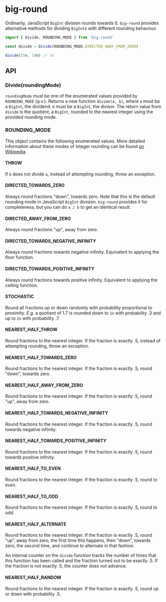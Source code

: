 # big-round

Ordinarily, JavaScript `BigInt` division rounds towards 0. `big-round` provides alternative methods for dividing `BigInt`s with different rounding behaviour.

```js
import { Divide, ROUNDING_MODE } from 'big-round'

const divide = Divide(ROUNDING_MODE.DIRECTED_AWAY_FROM_ZERO)

divide(25n, 10n) // 3n
```

## API

### Divide(roundingMode)

`roundingMode` must be one of the enumerated values provided by `ROUNDING_MODE` (*q.v.*). Returns a new function `divide(a, b)`, where `a` must be a `BigInt`, the dividend. `b` must be a `BigInt`, the divisor. The return value from `divide` is the quotient, a `BigInt`, rounded to the nearest integer using the provided rounding mode.

### ROUNDING_MODE

This object contains the following enumerated values. More detailed information about these modes of integer rounding can be found [on Wikipedia](https://en.wikipedia.org/wiki/Rounding#Rounding_to_integer).

#### THROW

If `b` does not divide `a`, instead of attempting rounding, throw an exception.

#### DIRECTED_TOWARDS_ZERO

Always round fractions "down", towards zero. Note that this is the default rounding mode in JavaScript `BigInt` division. `big-round` provides it for completeness, but you can do `a / b` to get an identical result.

#### DIRECTED_AWAY_FROM_ZERO

Always round fractions "up", away from zero.

#### DIRECTED_TOWARDS_NEGATIVE_INFINITY

Always round fractions towards negative infinity. Equivalent to applying the floor function.

#### DIRECTED_TOWARDS_POSITIVE_INFINITY

Always round fractions towards positive infinity. Equivalent to applying the ceiling function.

#### STOCHASTIC

Round all fractions up or down randomly with probability proportional to proximity. *E.g.* a quotient of 1.7 is rounded down to `1n` with probability .3 and up to `2n` with probability .7.

#### NEAREST_HALF_THROW

Round fractions to the nearest integer. If the fraction is exactly .5, instead of attempting rounding, throw an exception.

#### NEAREST_HALF_TOWARDS_ZERO

Round fractions to the nearest integer. If the fraction is exactly .5, round "down", towards zero.

#### NEAREST_HALF_AWAY_FROM_ZERO

Round fractions to the nearest integer. If the fraction is exactly .5, round "up", away from zero.

#### NEAREST_HALF_TOWARDS_NEGATIVE_INFINITY

Round fractions to the nearest integer. If the fraction is exactly .5, round towards negative infinity.

#### NEAREST_HALF_TOWARDS_POSITIVE_INFINITY

Round fractions to the nearest integer. If the fraction is exactly .5, round towards positive infinity.

#### NEAREST_HALF_TO_EVEN

Round fractions to the nearest integer. If the fraction is exactly .5, round to even.

#### NEAREST_HALF_TO_ODD

Round fractions to the nearest integer. If the fraction is exactly .5, round to odd.

#### NEAREST_HALF_ALTERNATE

Round fractions to the nearest integer. If the fraction is exactly .5, round "up", away from zero, the first time this happens, then "down", towards zero, the second time, and continue to alternate in that fashion.

An internal counter on the `divide` function tracks the number of times that this function has been called and the fraction turned out to be exactly .5. If the fraction is not exactly .5, the counter does not advance.

#### NEAREST_HALF_RANDOM

Round fractions to the nearest integer. If the fraction is exactly .5, round up or down with probability .5.
